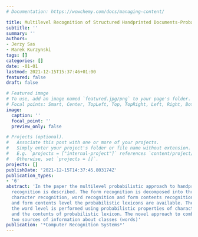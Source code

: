 ```yaml
---
# Documentation: https://wowchemy.com/docs/managing-content/

title: Multilevel Recognition of Structured Handprinted Documents-Probabilistic Approach
subtitle: ''
summary: ''
authors:
- Jerzy Sas
- Marek Kurzynski
tags: []
categories: []
date: -01-01
lastmod: 2021-12-15T15:37:46+01:00
featured: false
draft: false

# Featured image
# To use, add an image named `featured.jpg/png` to your page's folder.
# Focal points: Smart, Center, TopLeft, Top, TopRight, Left, Right, BottomLeft, Bottom, BottomRight.
image:
  caption: ''
  focal_point: ''
  preview_only: false

# Projects (optional).
#   Associate this post with one or more of your projects.
#   Simply enter your project's folder or file name without extension.
#   E.g. `projects = ["internal-project"]` references `content/project/deep-learning/index.md`.
#   Otherwise, set `projects = []`.
projects: []
publishDate: '2021-12-15T14:37:45.803174Z'
publication_types:
- '6'
abstract: 'In the paper the multilevel probabilistic approach to handprinted form
  recognition is described. The form recognition is decomposed into three levels:
  character recognition, word recognition and form contents recognition. On the word
  and form contents level the probabilistic lexicons are available. The decision on
  the word level is performed using probabilistic properties of character classifier
  and the contents of probabilistic lexicon. The novel approach to combining these
  two sources of information about classes (words)'
publication: '*Computer Recognition Systems*'
---
```

